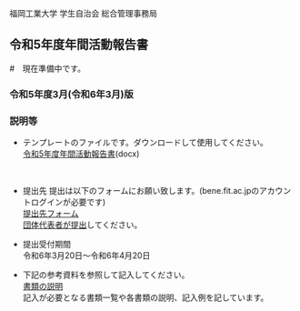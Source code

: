 福岡工業大学 学生自治会 総合管理事務局

## 令和5年度年間活動報告書
#　現在準備中です。
### 令和5年度3月(令和6年3月)版

### 説明等
- テンプレートのファイルです。ダウンロードして使用してください。  
[令和5年度年間活動報告書](https://github.com/fit-sogokanri/documents/raw/main/annual-activity-report/distribution/%E9%83%A8%E5%93%A1%E5%90%8D%E7%B0%BF-%E3%83%86%E3%83%B3%E3%83%97%E3%83%AC%E3%83%BC%E3%83%88.xlsx)(docx)  
<br>

- 提出先
  提出は以下のフォームにお願い致します。(bene.fit.ac.jpのアカウントログインが必要です)  
  [提出先フォーム](https://forms.office.com/r/GdMbdRb0Tw)  
  <ins>団体代表者が提出</ins>してください。

- 提出受付期間  
  令和6年3月20日～令和6年4月20日  

- 下記の参考資料を参照して記入してください。  
  [書類の説明](./docs/書類の説明.md)  
  記入が必要となる書類一覧や各書類の説明、記入例を記しています。  
